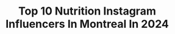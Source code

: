 ---
title: Top 10 Nutrition Instagram Influencers In Montreal In 2024
description: >-
  Find top nutrition Instagram influencers in Montreal in 2024. Most popular hashtags: #nutrition #healthylifestyle #gifted #supplements.
platform: Instagram
hits: 4
text_top: Analyze the best Instagram profiles on inBeat.
text_bottom: Our platform aggregates 4 Instagram influencers like this in Montreal, Canada for you to connect with.
profiles:
  - username: "roballenfitness"
    fullname: >-
      Rob Allen | Fat Loss Coach
    bio: >-
      🔥 I help women over 30 lose fat for good 📲 DM me “LEAN” for more info 👇🏼Apply to work with me
    location: "Canada"
    followers: 232241
    engagement: 99
    commentsToLikes: 0.018249
    id: ck0txn7lpjq1y0i19meymsmhh
    verified: false
    hashtags: "#workoutideas, #dieter, #fatlosstips, #health"
  - username: "simplyblushed"
    fullname: >-
      LUCY D'ANDREA
    bio: >-
      BEAUTY | LIFESTYLE | MOTHERHOOD ✉️ PR/Collab. : simplyxblushed@gmail.com 🧸 Momma to Michael (size 9-12months | size 3 diapers) 📍Montreal 🇨🇦
    location: "Canada"
    followers: 56008
    engagement: 882
    commentsToLikes: 0.036153
    id: ckwzuvk0vymz60j237y7g6bsz
    verified: false
    hashtags: "#makeup, #nourishyourbody, #healthy, #boxycharm"
  - username: "zelatakogan"
    fullname: >-
      Zelata Kogan
    bio: >-
      Montreal (Candiac really)📍⁣⁣ Naturopathic Student N.D 🌿 Integrative Nutrition Health Coach Book a session with me (reiki or health coaching)👇🏻👇🏻
    location: "Canada"
    followers: 27924
    engagement: 103
    commentsToLikes: 0.115165
    id: ck0w5crhg30dy0i19c333e796
    verified: false
    hashtags: "#lowcarb, #todaysatkins, #gifted, #atkins"
  - username: "working_chix"
    fullname: >-
      Anna Przezak • Fashion Beauty Lifestyle Blogger
    bio: >-
      CPA, CA Polish girl from Montreal, living in📍Toronto 📩 workingchix@gmail.com
    location: "Canada"
    followers: 30666
    engagement: 86
    commentsToLikes: 0.072082
    id: ck9wh6amgwge60j782z3gl8jx
    verified: false
    hashtags: "#foodie, #torontoblogger, #parisianstyle, #homedecor"
  - username: "julessjacobson"
    fullname: >-
      Jules Jacobson | Online Fitness Coach
    bio: >-
      BScHK (Hons), Bodybuilding Specialist 1:1 Coaching (limited spots) 🔗⬇️ @tc.nutrition Jules10 • @vqfit 🔗⬇️
    location: "Canada"
    followers: 18819
    engagement: 1010
    commentsToLikes: 0.009770
    id: cl5l2i7ka8e610i23wnr5yqf6
    verified: false
    hashtags: "#backworkout, #legs, #bodybuilding, #bicepsuperset"
  - username: "thepurrpawsbros"
    fullname: >-
      The Purr Paws Bros
    bio: >-
      😻food tips/health nutrition/raw! Coming 🔜 🥩📋🍽️ ⬜️ Leo 🔲 Milo 🟧 Pablo Join our channels! Ambass: @kittytime99 📣 @meowfestival @catfluence @blogto
    location: "Canada"
    followers: 12841
    engagement: 632
    commentsToLikes: 0.078675
    id: cln7vfw8ktbim0j0825xsi2su
    verified: false
    hashtags: "#catphoto, #catlovers, #kittensofinstagram, #instagatos"
  - username: "ashleypantry"
    fullname: >-
      Healthy Food Swaps⬇️Carbs🇨🇦YYC
    bio: >-
      ✏️Recipe Creator🌱Nutritionist✍️Author 🍴Blood Sugar Balance•GF•Low Sugar 🔎Health & Wellness Influencer 💚Nutrition Coaching ⌨️DM to inquire or collab!
    location: "Canada"
    followers: 5551
    engagement: 916
    commentsToLikes: 0.742134
    id: cln1l5z2y8duc0j08zhji87yt
    verified: false
    hashtags: "#selfcarefriday, #bethebestversionofyou, #glutenfreeeats, #pumpkinrecipe"
  - username: "roxymclachlan"
    fullname: >-
      Roxy Mc Lachlan
    bio: >-
      FAT LOSS & NUTRITION COACH Expect to become strong, sexy & confident - mind & body! View HIGHLIGHTS for lifelong results🫶🏼 Apply for Coaching👇🏽
    location: "Canada"
    followers: 10225
    engagement: 348
    commentsToLikes: 0.120437
    id: cl5l2ib9e8gir0i23cilpq2wo
    verified: false
    hashtags: "#gymtips, #fitnesstoronto, #skyfitness, #coach"
  - username: "desireenielsenrd"
    fullname: >-
      Desiree Nielsen RD
    bio: >-
      Plant-based nutrition + flavourful recipes 2x Bestselling 📚 🎧@theallsortspod PREORDER PLANT MAGIC 🪄 today! ⬇️
    location: "Canada"
    followers: 57337
    engagement: 292
    commentsToLikes: 0.095262
    id: ck0vuwz0wmjiq0i19n8tgpge0
    verified: false
    hashtags: "#plantbasedrecipes, #veganfood, #easyveganrecipes, #plantmagicbook"
  - username: "ncais_"
    fullname: >-
      🇨🇦
    bio: >-
      - @gorillajack - @atlasbodybuilding - @tc.nutrition | NATALIE10
    location: "Canada"
    followers: 14942
    engagement: 288
    commentsToLikes: 0.043062
    id: ckqqc1559x5490j23jcw0u5bd
    verified: false
    hashtags: ""
---